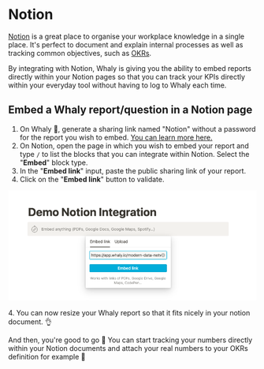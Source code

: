 # Notion

[Notion](https://www.notion.so/) is a great place to organise your workplace knowledge in a single place. It's perfect to document and explain internal processes as well as tracking common objectives, such as [OKRs](https://en.wikipedia.org/wiki/OKR).

By integrating with Notion, Whaly is giving you the ability to embed reports directly within your Notion pages so that you can track your KPIs directly within your everyday tool without having to log to Whaly each time.

## Embed a Whaly report/question in a Notion page

1. On Whaly 🐳, generate a sharing link named "Notion" without a password for the report you wish to embed. [You can learn more here.](../../visualization/dashboards/share-a-report-by-link.md)
2. On Notion, open the page in which you wish to embed your report and type `/` to list the blocks that you can integrate within Notion. Select the "**Embed**" block type.
3. In the "**Embed link**" input, paste the public sharing link of your report.&#x20;
4. Click on the "**Embed link**" button to validate.

![](<../../.gitbook/assets/image (221).png>)

4\. You can now resize your Whaly report so that it fits nicely in your notion document. 👌

And then, you're good to go 🤘 You can start tracking your numbers directly within your Notion documents and attach your real numbers to your OKRs definition for example 🤩
